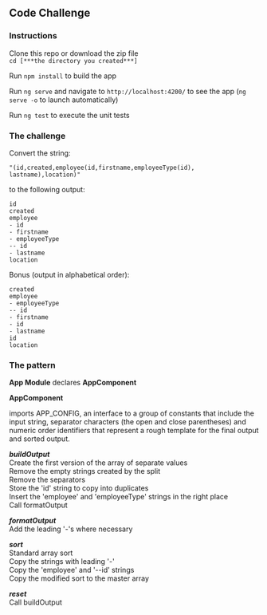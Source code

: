 ## Code Challenge

### Instructions
Clone this repo or download the zip file  
`cd [***the directory you created***]`    

Run `npm install` to build the app

Run `ng serve` and navigate to `http://localhost:4200/` to see the app (`ng serve -o` to launch automatically) 

Run `ng test` to execute the unit tests

### The challenge
Convert the string:
```
"(id,created,employee(id,firstname,employeeType(id), lastname),location)" 
```
to the following output:
```
id
created
employee
- id
- firstname
- employeeType
-- id
- lastname
location
```
Bonus (output in alphabetical order):
```
created
employee
- employeeType
-- id
- firstname
- id
- lastname
id
location
```
### The pattern
**App Module** declares **AppComponent**

**AppComponent** 

imports APP_CONFIG, an interface to a group of constants that include the input string, separator characters (the open and close parentheses) and numeric order identifiers that represent a rough template for the final output and sorted output.

***buildOutput***  
Create the first version of the array of separate values  
Remove the empty strings created by the split  
Remove the separators  
Store the 'id' string to copy into duplicates  
Insert the 'employee' and 'employeeType' strings in the right place  
Call formatOutput

***formatOutput***  
Add the leading '-'s where necessary

***sort***  
Standard array sort  
Copy the strings with leading '-'  
Copy the 'employee' and '--id' strings  
Copy the modified sort to the master array  

***reset***    
Call buildOutput






 


